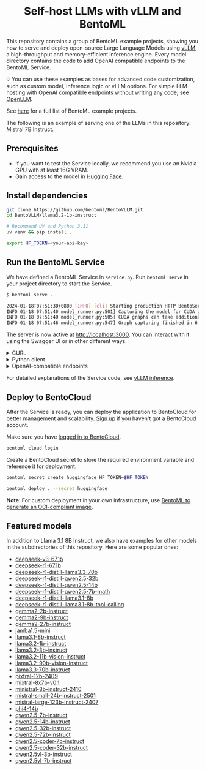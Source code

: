 <div align="center">
    <h1 align="center">Self-host LLMs with vLLM and BentoML</h1>
</div>

This repository contains a group of BentoML example projects, showing you how to serve and deploy open-source Large Language Models using [vLLM](https://vllm.ai), a high-throughput and memory-efficient inference engine. Every model directory contains the code to add OpenAI compatible endpoints to the BentoML Service.

💡 You can use these examples as bases for advanced code customization, such as custom model, inference logic or vLLM options. For simple LLM hosting with OpenAI compatible endpoints without writing any code, see [OpenLLM](https://github.com/bentoml/OpenLLM).

See [here](https://docs.bentoml.com/en/latest/examples/overview.html) for a full list of BentoML example projects.

The following is an example of serving one of the LLMs in this repository: Mistral 7B Instruct.

## Prerequisites

- If you want to test the Service locally, we recommend you use an Nvidia GPU with at least 16G VRAM.
- Gain access to the model in [Hugging Face](https://huggingface.co/mistralai/Mistral-7B-Instruct-v0.2).

## Install dependencies

```bash
git clone https://github.com/bentoml/BentoVLLM.git
cd BentoVLLM/llama3.2-1b-instruct

# Recommend UV and Python 3.11
uv venv && pip install .

export HF_TOEKN=<your-api-key>
```

## Run the BentoML Service

We have defined a BentoML Service in `service.py`. Run `bentoml serve` in your project directory to start the Service.

```bash
$ bentoml serve .

2024-01-18T07:51:30+0800 [INFO] [cli] Starting production HTTP BentoServer from "service:VLLM" listening on http://localhost:3000 (Press CTRL+C to quit)
INFO 01-18 07:51:40 model_runner.py:501] Capturing the model for CUDA graphs. This may lead to unexpected consequences if the model is not static. To run the model in eager mode, set 'enforce_eager=True' or use '--enforce-eager' in the CLI.
INFO 01-18 07:51:40 model_runner.py:505] CUDA graphs can take additional 1~3 GiB memory per GPU. If you are running out of memory, consider decreasing `gpu_memory_utilization` or enforcing eager mode.
INFO 01-18 07:51:46 model_runner.py:547] Graph capturing finished in 6 secs.
```

The server is now active at [http://localhost:3000](http://localhost:3000/). You can interact with it using the Swagger UI or in other different ways.

<details>

<summary>CURL</summary>

```bash
curl -X 'POST' \
  'http://localhost:3000/generate' \
  -H 'accept: text/event-stream' \
  -H 'Content-Type: application/json' \
  -d '{
  "prompt": "Explain superconductors like I'\''m five years old",
  "tokens": null
}'
```

</details>

<details>

<summary>Python client</summary>

```python
import bentoml

with bentoml.SyncHTTPClient("http://localhost:3000") as client:
    response_generator = client.generate(
        prompt="Explain superconductors like I'm five years old",
        tokens=None
    )
    for response in response_generator:
        print(response)
```

</details>

<details>

<summary>OpenAI-compatible endpoints</summary>

This Service uses the `@openai_endpoints` decorator to set up OpenAI-compatible endpoints (`chat/completions` and `completions`). This means your client can interact with the backend Service (in this case, the VLLM class) as if they were communicating directly with OpenAI's API. This [utility](mistral-7b-instruct/bentovllm_openai/) does not affect your BentoML Service code, and you can use it for other LLMs as well.

```python
from openai import OpenAI

client = OpenAI(base_url='http://localhost:3000/v1', api_key='na')

# Use the following func to get the available models
client.models.list()

chat_completion = client.chat.completions.create(
    model="meta-llama/Meta-Llama-3.1-8B-Instruct",
    messages=[
        {
            "role": "user",
            "content": "Explain superconductors like I'm five years old"
        }
    ],
    stream=True,
)
for chunk in chat_completion:
    # Extract and print the content of the model's reply
    print(chunk.choices[0].delta.content or "", end="")
```

**Note**: If your Service is deployed with [protected endpoints on BentoCloud](https://docs.bentoml.com/en/latest/bentocloud/how-tos/manage-access-token.html#access-protected-deployments), you need to set the environment variable `OPENAI_API_KEY` to your BentoCloud API key first.

```bash
export OPENAI_API_KEY={YOUR_BENTOCLOUD_API_TOKEN}
```

You can then use the following line to replace the client in the above code snippet. Refer to [Obtain the endpoint URL](https://docs.bentoml.com/en/latest/bentocloud/how-tos/call-deployment-endpoints.html#obtain-the-endpoint-url) to retrieve the endpoint URL.

```python
client = OpenAI(base_url='your_bentocloud_deployment_endpoint_url/v1')
```

</details>

For detailed explanations of the Service code, see [vLLM inference](https://docs.bentoml.org/en/latest/use-cases/large-language-models/vllm.html).

## Deploy to BentoCloud

After the Service is ready, you can deploy the application to BentoCloud for better management and scalability. [Sign up](https://www.bentoml.com/) if you haven't got a BentoCloud account.

Make sure you have [logged in to BentoCloud](https://docs.bentoml.com/en/latest/bentocloud/how-tos/manage-access-token.html).

```bash
bentoml cloud login
```

Create a BentoCloud secret to store the required environment variable and reference it for deployment.

```bash
bentoml secret create huggingface HF_TOKEN=$HF_TOKEN

bentoml deploy . --secret huggingface
```

**Note**: For custom deployment in your own infrastructure, use [BentoML to generate an OCI-compliant image](https://docs.bentoml.com/en/latest/guides/containerization.html).

## Featured models

In addition to Llama 3.1 8B Instruct, we also have examples for other models in the subdirectories of this repository. Here are some popular ones:

- [deepseek-v3-671b](deepseek-v3-671b/)
- [deepseek-r1-671b](deepseek-r1-671b/)
- [deepseek-r1-distill-llama3.3-70b](deepseek-r1-distill-llama3.3-70b/)
- [deepseek-r1-distill-qwen2.5-32b](deepseek-r1-distill-qwen2.5-32b/)
- [deepseek-r1-distill-qwen2.5-14b](deepseek-r1-distill-qwen2.5-14b/)
- [deepseek-r1-distill-qwen2.5-7b-math](deepseek-r1-distill-qwen2.5-7b-math/)
- [deepseek-r1-distill-llama3.1-8b](deepseek-r1-distill-llama3.1-8b/)
- [deepseek-r1-distill-llama3.1-8b-tool-calling](deepseek-r1-distill-llama3.1-8b-tool-calling/)
- [gemma2-2b-instruct](gemma2-2b-instruct/)
- [gemma2-9b-instruct](gemma2-9b-instruct/)
- [gemma2-27b-instruct](gemma2-27b-instruct/)
- [jamba1.5-mini](jamba1.5-mini/)
- [llama3.1-8b-instruct](llama3.1-8b-instruct/)
- [llama3.2-1b-instruct](llama3.2-1b-instruct/)
- [llama3.2-3b-instruct](llama3.2-3b-instruct/)
- [llama3.2-11b-vision-instruct](llama3.2-11b-vision-instruct/)
- [llama3.2-90b-vision-instruct](llama3.2-90b-vision-instruct/)
- [llama3.3-70b-instruct](llama3.3-70b-instruct/)
- [pixtral-12b-2409](pixtral-12b-2409/)
- [mixtral-8x7b-v0.1](mixtral-8x7b-v0.1/)
- [ministral-8b-instruct-2410](ministral-8b-instruct-2410/)
- [mistral-small-24b-instruct-2501](mistral-small-24b-instruct-2501/)
- [mistral-large-123b-instruct-2407](mistral-large-123b-instruct-2407/)
- [phi4-14b](phi4-14b/)
- [qwen2.5-7b-instruct](qwen2.5-7b-instruct/)
- [qwen2.5-14b-instruct](qwen2.5-14b-instruct/)
- [qwen2.5-32b-instruct](qwen2.5-32b-instruct/)
- [qwen2.5-72b-instruct](qwen2.5-72b-instruct/)
- [qwen2.5-coder-7b-instruct](qwen2.5-coder-7b-instruct/)
- [qwen2.5-coder-32b-instruct](qwen2.5-coder-32b-instruct/)
- [qwen2.5vl-3b-instruct](qwen2.5vl-3b-instruct/)
- [qwen2.5vl-7b-instruct](qwen2.5vl-7b-instruct/)